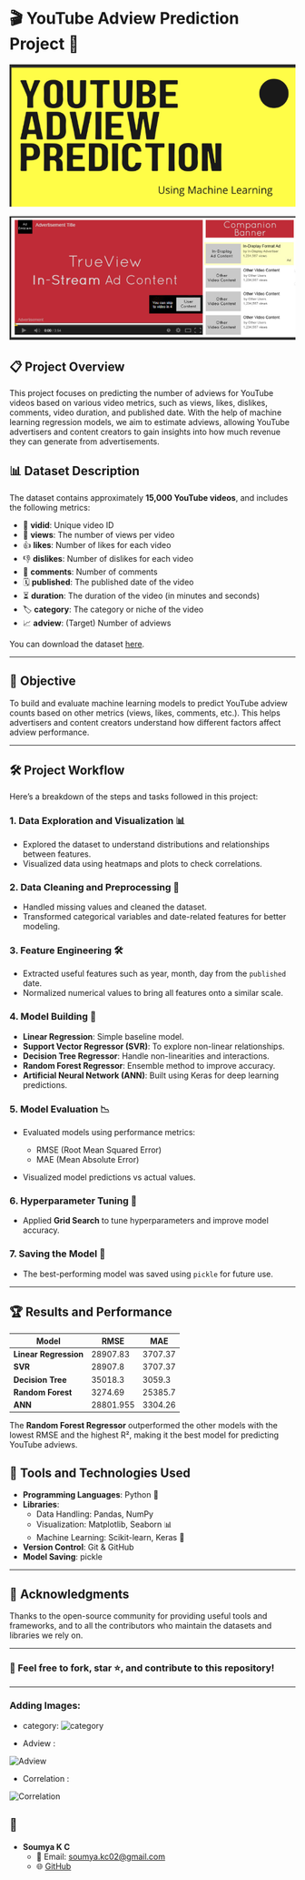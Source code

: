 

# 🎬 YouTube Adview Prediction Project 🚀

![alt text](<Screenshot 2024-09-19 233506.png>)

![alt text](<Screenshot 2024-09-19 233538.png>)

## 📋 Project Overview

This project focuses on predicting the number of adviews for YouTube videos based on various video metrics, such as views, likes, dislikes, comments, video duration, and published date. With the help of machine learning regression models, we aim to estimate adviews, allowing YouTube advertisers and content creators to gain insights into how much revenue they can generate from advertisements.

## 📊 Dataset Description

The dataset contains approximately **15,000 YouTube videos**, and includes the following metrics:

- 🎥 **vidid**: Unique video ID
- 👀 **views**: The number of views per video
- 👍 **likes**: Number of likes for each video
- 👎 **dislikes**: Number of dislikes for each video
- 💬 **comments**: Number of comments
- 🗓 **published**: The published date of the video
- ⏳ **duration**: The duration of the video (in minutes and seconds)
- 🏷 **category**: The category or niche of the video
- 📈 **adview**: (Target) Number of adviews

You can download the dataset [here](https://drive.google.com/file/d/1Dv-HF10AUUA03AO_cQvar462eXawk0iQ/view?usp=sharing).

---

## 🎯 Objective

To build and evaluate machine learning models to predict YouTube adview counts based on other metrics (views, likes, comments, etc.). This helps advertisers and content creators understand how different factors affect adview performance.

---

## 🛠️ Project Workflow

Here’s a breakdown of the steps and tasks followed in this project:

### 1. Data Exploration and Visualization 📊
- Explored the dataset to understand distributions and relationships between features.
- Visualized data using heatmaps and plots to check correlations.

### 2. Data Cleaning and Preprocessing 🧹
- Handled missing values and cleaned the dataset.
- Transformed categorical variables and date-related features for better modeling.

### 3. Feature Engineering 🛠️
- Extracted useful features such as year, month, day from the `published` date.
- Normalized numerical values to bring all features onto a similar scale.

### 4. Model Building 🔨
- **Linear Regression**: Simple baseline model.
- **Support Vector Regressor (SVR)**: To explore non-linear relationships.
- **Decision Tree Regressor**: Handle non-linearities and interactions.
- **Random Forest Regressor**: Ensemble method to improve accuracy.
- **Artificial Neural Network (ANN)**: Built using Keras for deep learning predictions.

### 5. Model Evaluation 📉
- Evaluated models using performance metrics:
  - RMSE (Root Mean Squared Error)
  - MAE (Mean Absolute Error)
  
- Visualized model predictions vs actual values.

### 6. Hyperparameter Tuning 🔧
- Applied **Grid Search** to tune hyperparameters and improve model accuracy.

### 7. Saving the Model 💾
- The best-performing model was saved using `pickle` for future use.

---

## 🏆 Results and Performance

| Model                   | RMSE       | MAE        | 
|------------------------ |------------|------------|
| **Linear Regression**   |28907.83    | 3707.37    |
| **SVR**                 | 28907.8    | 3707.37    | 
| **Decision Tree**       | 35018.3    | 3059.3     | 
| **Random Forest**       |3274.69     | 25385.7    | 
| **ANN**                 | 28801.955  | 3304.26    |

The **Random Forest Regressor** outperformed the other models with the lowest RMSE and the highest R², making it the best model for predicting YouTube adviews.



## 🧰 Tools and Technologies Used

- **Programming Languages**: Python 🐍
- **Libraries**: 
  - Data Handling: Pandas, NumPy
  - Visualization: Matplotlib, Seaborn 📊
  - Machine Learning: Scikit-learn, Keras 🤖
- **Version Control**: Git & GitHub
- **Model Saving**: pickle

---


## 🙏 Acknowledgments

Thanks to the open-source community for providing useful tools and frameworks, and to all the contributors who maintain the datasets and libraries we rely on.

---

### 🎉 Feel free to fork, star ⭐, and contribute to this repository!

---

### Adding Images:
  - category:
![category](https://github.com/user-attachments/assets/db37f53a-5a08-4904-8694-4da637beedc3)

  - Adview :

![Adview](https://github.com/user-attachments/assets/ae0375c6-c54d-4d55-beb1-2bd60d1bf096)

  - Correlation :
    
![Correlation](https://github.com/user-attachments/assets/d9e29443-db05-4ae4-972a-887fa23cc943)



## 👤

- **Soumya K C**  
  - 📧 Email: soumya.kc02@gmail.com  
  - 🌐 [GitHub](https://github.com/Soumyakc-161)
